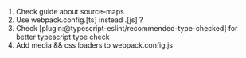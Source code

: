 1. Check guide about source-maps
2. Use webpack.config.[ts] instead .[js] ?
3. Check [plugin:@typescript-eslint/recommended-type-checked] for better typescript type check
4. Add media && css loaders to webpack.config.js